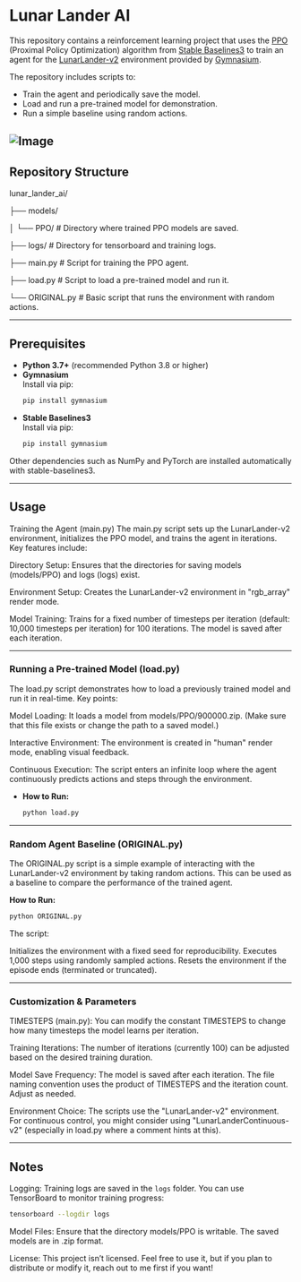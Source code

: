 # Lunar Lander AI

This repository contains a reinforcement learning project that uses the [PPO](https://arxiv.org/abs/1707.06347) (Proximal Policy Optimization) algorithm from [Stable Baselines3](https://stable-baselines3.readthedocs.io/) to train an agent for the [LunarLander-v2](https://gymnasium.farama.org/environments/box2d/lunar_lander/) environment provided by [Gymnasium](https://gymnasium.farama.org/).

The repository includes scripts to:
- Train the agent and periodically save the model.
- Load and run a pre-trained model for demonstration.
- Run a simple baseline using random actions.

![Image](https://github.com/user-attachments/assets/746e8cad-56fc-4614-ad75-9db328814d07)
---

## Repository Structure

lunar_lander_ai/

├── models/

│   └── PPO/                # Directory where trained PPO models are saved.

├── logs/                   # Directory for tensorboard and training logs.

├── main.py                 # Script for training the PPO agent.

├── load.py                 # Script to load a pre-trained model and run it.

└── ORIGINAL.py             # Basic script that runs the environment with random actions.

---

## Prerequisites

- **Python 3.7+** (recommended Python 3.8 or higher)
- **Gymnasium**  
  Install via pip:
  ```bash
  pip install gymnasium
- **Stable Baselines3**  
  Install via pip:
  ```bash
  pip install gymnasium
Other dependencies such as NumPy and PyTorch are installed automatically with stable-baselines3.

---

## Usage
Training the Agent (main.py)
The main.py script sets up the LunarLander-v2 environment, initializes the PPO model, and trains the agent in iterations. 
Key features include:

Directory Setup:
Ensures that the directories for saving models (models/PPO) and logs (logs) exist.

Environment Setup:
Creates the LunarLander-v2 environment in "rgb_array" render mode.

Model Training:
Trains for a fixed number of timesteps per iteration (default: 10,000 timesteps per iteration) for 100 iterations. The model is saved after each iteration.

---

### Running a Pre-trained Model (load.py)
The load.py script demonstrates how to load a previously trained model and run it in real-time. Key points:

Model Loading:
It loads a model from models/PPO/900000.zip. (Make sure that this file exists or change the path to a saved model.)

Interactive Environment:
The environment is created in "human" render mode, enabling visual feedback.

Continuous Execution:
The script enters an infinite loop where the agent continuously predicts actions and steps through the environment.

- **How to Run:**  
  ```bash
  python load.py

---

### Random Agent Baseline (ORIGINAL.py)
The ORIGINAL.py script is a simple example of interacting with the LunarLander-v2 environment by taking random actions. This can be used as a baseline to compare the performance of the trained agent.

**How to Run:**  
  ```bash
  python ORIGINAL.py
  ```
The script:

Initializes the environment with a fixed seed for reproducibility.
Executes 1,000 steps using randomly sampled actions.
Resets the environment if the episode ends (terminated or truncated).

---

### Customization & Parameters

TIMESTEPS (main.py):
You can modify the constant TIMESTEPS to change how many timesteps the model learns per iteration.

Training Iterations:
The number of iterations (currently 100) can be adjusted based on the desired training duration.

Model Save Frequency:
The model is saved after each iteration. The file naming convention uses the product of TIMESTEPS and the iteration count. Adjust as needed.

Environment Choice:
The scripts use the "LunarLander-v2" environment. For continuous control, you might consider using "LunarLanderContinuous-v2" (especially in load.py where a comment hints at this).

---

## Notes

Logging:
Training logs are saved in the `logs` folder. You can use TensorBoard to monitor training progress:

```bash
tensorboard --logdir logs
```
Model Files:
Ensure that the directory models/PPO is writable. The saved models are in .zip format.

License:
This project isn’t licensed. Feel free to use it, but if you plan to distribute or modify it, reach out to me first if you want!


